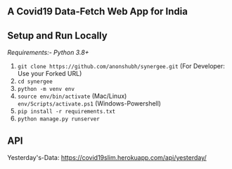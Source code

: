 ## A Covid19 Data-Fetch Web App for India

**Setup and Run Locally**
---
*Requirements:- Python 3.8+*<br>
1) `git clone https://github.com/anonshubh/synergee.git`
(For Developer: Use your Forked URL) 
2) `cd synergee`
3) `python -m venv env`
4) `source env/bin/activate` (Mac/Linux)<br>
   `env/Scripts/activate.ps1` (Windows-Powershell)
5) `pip install -r requirements.txt`
6) `python manage.py runserver`

**API**
---
Yesterday's-Data: 
https://covid19slim.herokuapp.com/api/yesterday/
